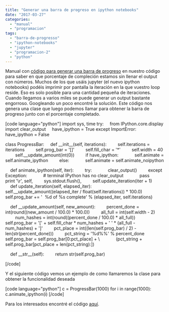 ```yaml
---
title: "Generar una barra de progreso en ipython notebooks"
date: "2017-03-27"
categories: 
  - "manual"
  - "programacion"
tags: 
  - "barra-de-progresso"
  - "ipython-notebooks"
  - "jupyter"
  - "programacion-2"
  - "python"
---
```


Manual con [código para generar una barra de progreso](https://github.com/rocreguant/I-have-time/blob/master/progress-bar.ipynb) en nuestro código para saber en que porcentaje de compleción estamos sin llenar el output con números. Muchos de los que usáis jupyter (el nuevo ipython notebooks) podéis imprimir por pantalla la iteración en la que vuestro loop reside. Eso es solo posible para una cantidad pequeña de iteraciones. Cuando llegamos a varios miles se puede generar un output bastante engorroso. Googleando un poco encontré la solución. Este código nos genera una clase que luego podemos llamar para obtener la barra de progreso junto con el porcentaje completado.

\[code language="python"\] import sys, time try:     from IPython.core.display import clear\_output     have\_ipython = True except ImportError:     have\_ipython = False

class ProgressBar:     def \_\_init\_\_(self, iterations):         self.iterations = iterations         self.prog\_bar = '\[\]'         self.fill\_char = '\*'         self.width = 40         self.\_\_update\_amount(int(0))         if have\_ipython:             self.animate = self.animate\_ipython         else:             self.animate = self.animate\_noipython

    def animate\_ipython(self, iter):         try:             clear\_output()         except Exception:             # terminal IPython has no clear\_output             pass         print '\\r', self,         sys.stdout.flush(),         self.update\_iteration(iter + 1)              def update\_iteration(self, elapsed\_iter):         self.\_\_update\_amount((elapsed\_iter / float(self.iterations)) \* 100.0)         self.prog\_bar += '  %d of %s complete' % (elapsed\_iter, self.iterations)

    def \_\_update\_amount(self, new\_amount):         percent\_done = int(round((new\_amount / 100.0) \* 100.0))         all\_full = int(self.width - 2)         num\_hashes = int(round((percent\_done / 100.0) \* all\_full))         self.prog\_bar = '\[' + self.fill\_char \* num\_hashes + ' ' \* (all\_full - num\_hashes) + '\]'         pct\_place = int((len(self.prog\_bar) / 2) - len(str(percent\_done)))         pct\_string = '%d%%' % percent\_done         self.prog\_bar = self.prog\_bar\[0:pct\_place\] + \\             (pct\_string + self.prog\_bar\[pct\_place + len(pct\_string):\])

    def \_\_str\_\_(self):         return str(self.prog\_bar)         

\[/code\]

Y el siguiente código vemos un ejemplo de como llamaremos la clase para obtener la funcionalidad deseada

\[code language="python"\] c = ProgressBar(1000) for i in range(1000):     c.animate\_ipython(i) \[/code\]

Para los interesados encontré el código [aquí](https://github.com/ipython/ipython/issues/1527/).
